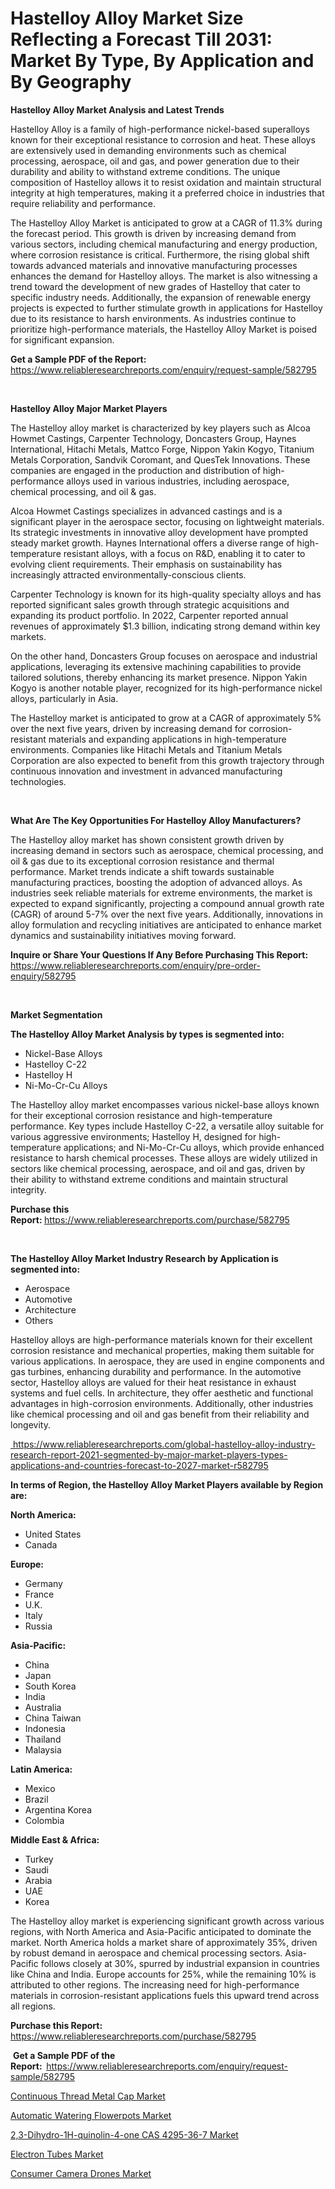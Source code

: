 <p><h1>Hastelloy Alloy Market Size Reflecting a Forecast Till 2031: Market By Type, By Application and By Geography</h1></p><p><strong>Hastelloy Alloy Market Analysis and Latest Trends</strong></p>
<p><p>Hastelloy Alloy is a family of high-performance nickel-based superalloys known for their exceptional resistance to corrosion and heat. These alloys are extensively used in demanding environments such as chemical processing, aerospace, oil and gas, and power generation due to their durability and ability to withstand extreme conditions. The unique composition of Hastelloy allows it to resist oxidation and maintain structural integrity at high temperatures, making it a preferred choice in industries that require reliability and performance.</p><p>The Hastelloy Alloy Market is anticipated to grow at a CAGR of 11.3% during the forecast period. This growth is driven by increasing demand from various sectors, including chemical manufacturing and energy production, where corrosion resistance is critical. Furthermore, the rising global shift towards advanced materials and innovative manufacturing processes enhances the demand for Hastelloy alloys. The market is also witnessing a trend toward the development of new grades of Hastelloy that cater to specific industry needs. Additionally, the expansion of renewable energy projects is expected to further stimulate growth in applications for Hastelloy due to its resistance to harsh environments. As industries continue to prioritize high-performance materials, the Hastelloy Alloy Market is poised for significant expansion.</p></p>
<p><strong>Get a Sample PDF of the Report:&nbsp;</strong> <a href="https://www.reliableresearchreports.com/enquiry/request-sample/582795?utm_campaign=83&utm_medium=2&utm_source=Github&utm_content=ia&utm_term=27092024&utm_id=hastelloy-alloy">https://www.reliableresearchreports.com/enquiry/request-sample/582795</a></p>
<p>&nbsp;</p>
<p><strong>Hastelloy Alloy Major Market Players</strong></p>
<p><p>The Hastelloy alloy market is characterized by key players such as Alcoa Howmet Castings, Carpenter Technology, Doncasters Group, Haynes International, Hitachi Metals, Mattco Forge, Nippon Yakin Kogyo, Titanium Metals Corporation, Sandvik Coromant, and QuesTek Innovations. These companies are engaged in the production and distribution of high-performance alloys used in various industries, including aerospace, chemical processing, and oil & gas.</p><p>Alcoa Howmet Castings specializes in advanced castings and is a significant player in the aerospace sector, focusing on lightweight materials. Its strategic investments in innovative alloy development have prompted steady market growth. Haynes International offers a diverse range of high-temperature resistant alloys, with a focus on R&D, enabling it to cater to evolving client requirements. Their emphasis on sustainability has increasingly attracted environmentally-conscious clients.</p><p>Carpenter Technology is known for its high-quality specialty alloys and has reported significant sales growth through strategic acquisitions and expanding its product portfolio. In 2022, Carpenter reported annual revenues of approximately $1.3 billion, indicating strong demand within key markets.</p><p>On the other hand, Doncasters Group focuses on aerospace and industrial applications, leveraging its extensive machining capabilities to provide tailored solutions, thereby enhancing its market presence. Nippon Yakin Kogyo is another notable player, recognized for its high-performance nickel alloys, particularly in Asia.</p><p>The Hastelloy market is anticipated to grow at a CAGR of approximately 5% over the next five years, driven by increasing demand for corrosion-resistant materials and expanding applications in high-temperature environments. Companies like Hitachi Metals and Titanium Metals Corporation are also expected to benefit from this growth trajectory through continuous innovation and investment in advanced manufacturing technologies.</p></p>
<p>&nbsp;</p>
<p><strong>What Are The Key Opportunities For Hastelloy Alloy Manufacturers?</strong></p>
<p><p>The Hastelloy alloy market has shown consistent growth driven by increasing demand in sectors such as aerospace, chemical processing, and oil & gas due to its exceptional corrosion resistance and thermal performance. Market trends indicate a shift towards sustainable manufacturing practices, boosting the adoption of advanced alloys. As industries seek reliable materials for extreme environments, the market is expected to expand significantly, projecting a compound annual growth rate (CAGR) of around 5-7% over the next five years. Additionally, innovations in alloy formulation and recycling initiatives are anticipated to enhance market dynamics and sustainability initiatives moving forward.</p></p>
<p><strong>Inquire or Share Your Questions If Any Before Purchasing This Report:</strong> <a href="https://www.reliableresearchreports.com/enquiry/pre-order-enquiry/582795?utm_campaign=83&utm_medium=2&utm_source=Github&utm_content=ia&utm_term=27092024&utm_id=hastelloy-alloy">https://www.reliableresearchreports.com/enquiry/pre-order-enquiry/582795</a></p>
<p>&nbsp;</p>
<p><strong>Market Segmentation</strong></p>
<p><strong>The Hastelloy Alloy Market Analysis by types is segmented into:</strong></p>
<p><ul><li>Nickel-Base Alloys</li><li>Hastelloy C-22</li><li>Hastelloy H</li><li>Ni-Mo-Cr-Cu Alloys</li></ul></p>
<p><p>The Hastelloy alloy market encompasses various nickel-base alloys known for their exceptional corrosion resistance and high-temperature performance. Key types include Hastelloy C-22, a versatile alloy suitable for various aggressive environments; Hastelloy H, designed for high-temperature applications; and Ni-Mo-Cr-Cu alloys, which provide enhanced resistance to harsh chemical processes. These alloys are widely utilized in sectors like chemical processing, aerospace, and oil and gas, driven by their ability to withstand extreme conditions and maintain structural integrity.</p></p>
<p><strong>Purchase this Report:&nbsp;</strong><a href="https://www.reliableresearchreports.com/purchase/582795?utm_campaign=83&utm_medium=2&utm_source=Github&utm_content=ia&utm_term=27092024&utm_id=hastelloy-alloy">https://www.reliableresearchreports.com/purchase/582795</a></p>
<p>&nbsp;</p>
<p><strong>The Hastelloy Alloy Market Industry Research by Application is segmented into:</strong></p>
<p><ul><li>Aerospace</li><li>Automotive</li><li>Architecture</li><li>Others</li></ul></p>
<p><p>Hastelloy alloys are high-performance materials known for their excellent corrosion resistance and mechanical properties, making them suitable for various applications. In aerospace, they are used in engine components and gas turbines, enhancing durability and performance. In the automotive sector, Hastelloy alloys are valued for their heat resistance in exhaust systems and fuel cells. In architecture, they offer aesthetic and functional advantages in high-corrosion environments. Additionally, other industries like chemical processing and oil and gas benefit from their reliability and longevity.</p></p>
<p><a href="https://www.reliableresearchreports.com/global-hastelloy-alloy-industry-research-report-2021-segmented-by-major-market-players-types-applications-and-countries-forecast-to-2027-market-r582795?utm_campaign=83&utm_medium=2&utm_source=Github&utm_content=ia&utm_term=27092024&utm_id=hastelloy-alloy">&nbsp;https://www.reliableresearchreports.com/global-hastelloy-alloy-industry-research-report-2021-segmented-by-major-market-players-types-applications-and-countries-forecast-to-2027-market-r582795</a></p>
<p><strong>In terms of Region, the Hastelloy Alloy Market Players available by Region are:</strong></p>
<p>
    <p> <strong> North America: </strong>
        <ul>
            <li>United States</li>
            <li>Canada</li>
        </ul>
        </p> 
    <p> <strong> Europe: </strong>
        <ul>
            <li>Germany</li>
            <li>France</li>
            <li>U.K.</li>
            <li>Italy</li>
            <li>Russia</li>
        </ul>
        </p> 
    <p> <strong> Asia-Pacific: </strong>
        <ul>
            <li>China</li>
            <li>Japan</li>
            <li>South Korea</li>
            <li>India</li>
            <li>Australia</li>
            <li>China Taiwan</li>
            <li>Indonesia</li>
            <li>Thailand</li>
            <li>Malaysia</li>
        </ul>
        </p> 
    <p> <strong> Latin America: </strong>
        <ul>
            <li>Mexico</li>
            <li>Brazil</li>
            <li>Argentina Korea</li>
            <li>Colombia</li>
        </ul>
        </p> 
    <p> <strong> Middle East & Africa: </strong>
        <ul>
            <li>Turkey</li>
            <li>Saudi</li>
            <li>Arabia</li>
            <li>UAE</li>
            <li>Korea</li>
        </ul>
    </p>
    </p>
<p><p>The Hastelloy alloy market is experiencing significant growth across various regions, with North America and Asia-Pacific anticipated to dominate the market. North America holds a market share of approximately 35%, driven by robust demand in aerospace and chemical processing sectors. Asia-Pacific follows closely at 30%, spurred by industrial expansion in countries like China and India. Europe accounts for 25%, while the remaining 10% is attributed to other regions. The increasing need for high-performance materials in corrosion-resistant applications fuels this upward trend across all regions.</p></p>
<p><strong>Purchase this Report: </strong><a href="https://www.reliableresearchreports.com/purchase/582795?utm_campaign=83&utm_medium=2&utm_source=Github&utm_content=ia&utm_term=27092024&utm_id=hastelloy-alloy">https://www.reliableresearchreports.com/purchase/582795</a></p>
<p>&nbsp;<strong>Get a Sample PDF of the Report:&nbsp;&nbsp;</strong><a href="https://www.reliableresearchreports.com/enquiry/request-sample/582795?utm_campaign=83&utm_medium=2&utm_source=Github&utm_content=ia&utm_term=27092024&utm_id=hastelloy-alloy">https://www.reliableresearchreports.com/enquiry/request-sample/582795</a></p>
<p><strong></strong></p>
<p><p><a href="https://github.com/AlisaRowe24/Market-Research-Report-List-1/blob/main/continuous-thread-metal-cap-market.md?utm_campaign=83&utm_medium=2&utm_source=Github&utm_content=ia&utm_term=27092024&utm_id=hastelloy-alloy">Continuous Thread Metal Cap Market</a></p><p><a href="https://issuu.com/reportprime-2/docs/automatic-watering-flowerpots-marke_ed12a5881094b9?utm_campaign=83&utm_medium=2&utm_source=Github&utm_content=ia&utm_term=27092024&utm_id=hastelloy-alloy">Automatic Watering Flowerpots Market</a></p><p><a href="https://github.com/HobertDavis43/Market-Research-Report-List-1/blob/main/23-dihydro-1h-quinolin-4-one-cas-4295-36-7-market.md?utm_campaign=83&utm_medium=2&utm_source=Github&utm_content=ia&utm_term=27092024&utm_id=hastelloy-alloy">2,3-Dihydro-1H-quinolin-4-one CAS 4295-36-7 Market</a></p><p><a href="https://www.linkedin.com/pulse/electron-tubes-market-overview-global-trends-future-prospects-ge35f?utm_campaign=83&utm_medium=2&utm_source=Github&utm_content=ia&utm_term=27092024&utm_id=hastelloy-alloy">Electron Tubes Market</a></p><p><a href="https://www.linkedin.com/pulse/consumer-camera-drones-market-share-size-trends-industry-8d6pf?utm_campaign=83&utm_medium=2&utm_source=Github&utm_content=ia&utm_term=27092024&utm_id=hastelloy-alloy">Consumer Camera Drones Market</a></p></p>